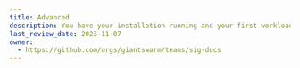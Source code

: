 ```yaml
---
title: Advanced
description: You have your installation running and your first workload clusters are up and running? Then you can find more advanced guides for optimization and specific solutions in this section.
last_review_date: 2023-11-07
owner:
  - https://github.com/orgs/giantswarm/teams/sig-docs
---
```


